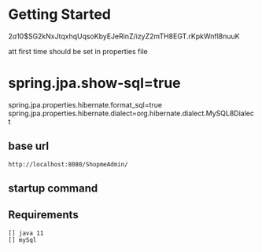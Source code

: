 # Getting Started

$2a$10$SG2kNxJtqxhqUqsoKbyEJeRinZ/izyZ2mTH8EGT.rKpkWnfl8nuuK

att first time should be set in properties file 
# spring.jpa.show-sql=true
spring.jpa.properties.hibernate.format_sql=true
spring.jpa.properties.hibernate.dialect=org.hibernate.dialect.MySQL8Dialect

## base url 
```http request
http://localhost:8080/ShopmeAdmin/
```

## startup command


## Requirements 
    [] java 11
    [] mySql